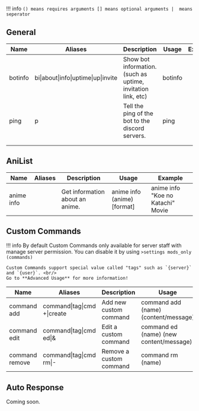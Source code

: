 !!! info
    ```
    () means requires arguments
    [] means optional arguments
    |  means seperator
    ```

## General

| Name  | Aliases                             | Description                                                  | Usage   | Example |
|-------|-------------------------------------|--------------------------------------------------------------|---------|---------|
|botinfo| bi\|about\|info\|uptime\|up\|invite | Show bot information. (such as uptime, invitation link, etc) | botinfo |         |
|ping   | p                                   | Tell the ping of the bot to the discord servers.             | ping    |         |
|       |                                     |                                                              |         |         |
|       |                                     |                                                              |         |         |

## AniList

| Name      | Aliases | Description                                    | Usage                       | Example                           |
|-----------|---------|------------------------------------------------|-----------------------------|-----------------------------------|
|anime info |         | Get information about an anime.                | anime info (anime) [format] | anime info "Koe no Katachi" Movie |

## Custom Commands

!!! info
    By default Custom Commands only available for server staff with manage server permission. You can disable it by using `>settings mods_only (commands)`

    Custom Commands support special value called "tags" such as `{server}` and `{user}`. <br/>
    Go to **Advanced Usage** for more information!

| Name         | Aliases                     | Description             | Usage                                   | Example                                  |
|--------------|-----------------------------|-------------------------|-----------------------------------------|------------------------------------------|
|command add   | command\|tag\|cmd +\|create | Add new custom command  | command add (name) (content/message)    | command add someone \{server(random)\}   |
|command edit  | command\|tag\|cmd ed\|&     | Edit a custom command   | command ed (name) (new content/message) | command ed someone Hi \{server(random)\}!|
|command remove| command\|tag\|cmd rm\|-     | Remove a custom command | command rm (name)                       | command rm someone                       |

## Auto Response

Coming soon.
